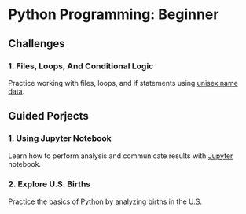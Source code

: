 # Python Programming: Beginner

## Challenges
### 1. Files, Loops, And Conditional Logic
Practice working with files, loops, and if statements using [unisex name data](https://github.com/fivethirtyeight/data/blob/master/unisex-names/unisex_names_table.csv).

## Guided Porjects
### 1. Using Jupyter Notebook
Learn how to perform analysis and communicate results with [Jupyter](http://jupyter.org/) notebook.

### 2. Explore U.S. Births
Practice the basics of [Python](https://www.python.org/) by analyzing births in the U.S.
